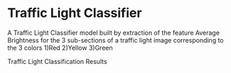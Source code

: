 # Traffic Light Classifier

A Traffic Light Classifier model built by extraction of the feature Average Brightness for the 3 sub-sections of a traffic light image
corresponding to the 3 colors 1)Red 2)Yellow 3)Green

Traffic Light Classification Results 
